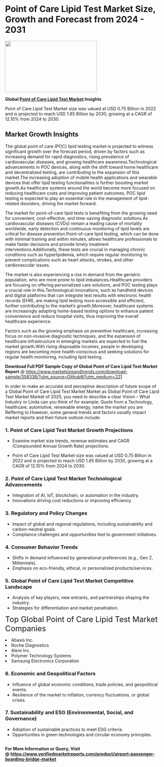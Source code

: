 <H1>Point of Care Lipid Test Market Size, Growth and Forecast from 2024 - 2031</H1><img class="aligncenter size-medium wp-image-584254" src="https://thirdeyenews.in/wp-content/uploads/2024/09/Global-Market-Research-300x168.jpeg" alt="" width="300" height="168" /><p><strong>Global&nbsp;<a href="https://www.marketsizeandtrends.com/download-sample/358338/?utm_source=Github8j?utm_medium=221">Point of Care Lipid Test Market</a> Insights</strong></p><p>Point of Care Lipid Test Market size was valued at USD 0.75 Billion in 2022 and is projected to reach USD 1.85 Billion by 2030, growing at a CAGR of 12.10% from 2024 to 2030.</p><p><h2>Market Growth Insights</h2> <p>The global point of care (POC) lipid testing market is projected to witness significant growth over the forecast period, driven by factors such as increasing demand for rapid diagnostics, rising prevalence of cardiovascular diseases, and growing healthcare awareness.Technological advancements in POC devices, along with the shift toward home healthcare and decentralized testing, are contributing to the expansion of this market.The increasing adoption of mobile health applications and wearable devices that offer lipid testing functionalities is further boosting market growth.As healthcare systems around the world become more focused on reducing healthcare costs and improving patient outcomes, POC lipid testing is expected to play an essential role in the management of lipid-related disorders, driving the market forward.</p> <p>The market for point-of-care lipid tests is benefiting from the growing need for convenient, cost-effective, and time-saving diagnostic solutions.As cardiovascular diseases (CVDs) remain a leading cause of mortality worldwide, early detection and continuous monitoring of lipid levels are critical for disease prevention.Point-of-care lipid testing, which can be done with minimal training and within minutes, allows healthcare professionals to make faster decisions and provide timely treatment interventions.Additionally, these tests are crucial in managing chronic conditions such as hyperlipidemia, which require regular monitoring to prevent complications such as heart attacks, strokes, and other cardiovascular issues.</p> <p>The market is also experiencing a rise in demand from the geriatric population, who are more prone to lipid imbalances.Healthcare providers are focusing on offering personalized care solutions, and POC testing plays a crucial role in this.Technological innovations, such as handheld devices and digital platforms that can integrate test results with electronic health records (EHR), are making lipid testing more accessible and efficient, further contributing to the market’s growth.Moreover, healthcare systems are increasingly adopting home-based testing options to enhance patient convenience and reduce hospital visits, thus improving the overall healthcare experience.</p> <p>Factors such as the growing emphasis on preventive healthcare, increasing focus on non-invasive diagnostic techniques, and the expansion of healthcare infrastructure in emerging markets are expected to fuel the market growth.With rising disposable incomes, people in developing regions are becoming more health-conscious and seeking solutions for regular health monitoring, including lipid testing.</p> <p><span class=""><strong>Download Full PDF Sample Copy of Global Point of Care Lipid Test Market Report</strong> @ <a href="https://www.marketsizeandtrends.com/download-sample/358338/?utm_source=Github8j?utm_medium=221" target="_blank">https://www.marketsizeandtrends.com/download-sample/358338/?utm_source=Github8j?utm_medium=221</a></span></p><p>In order to make an accurate and perceptive description of future scope of a Global&nbsp;Point of Care Lipid Test Market Market as Global&nbsp;Point of Care Lipid Test Market Market of 2025, you need to describe a clear Vision &ndash; What Industry or Linda can you think of for example: Quote from a Technology, healthcare, automotive, renewable energy, name the market you are Reffering to.However, some general trends and factors usually impact market reports and their future outlook include:</p><h3>1.&nbsp;<strong>Point of Care Lipid Test Market Growth Projections</strong></h3><ul><li>Examine market size trends, revenue estimates and CAGR (Compounded Annual Growth Rate) projections.</li><li><p>Point of Care Lipid Test Market size was valued at USD 0.75 Billion in 2022 and is projected to reach USD 1.85 Billion by 2030, growing at a CAGR of 12.10% from 2024 to 2030.</p></li></ul><h3>2.&nbsp;<strong>Point of Care Lipid Test Market Technological Advancements</strong></h3><ul><li>Integration of AI, IoT, blockchain, or automation in the industry.</li><li>Innovations driving cost reductions or improving efficiency.</li></ul><h3>3.&nbsp;<strong>Regulatory and Policy Changes</strong></h3><ul><li>Impact of global and regional regulations, including sustainability and carbon-neutral goals.</li><li>Compliance challenges and opportunities tied to government initiatives.</li></ul><h3>4.&nbsp;<strong>Consumer Behavior Trends</strong></h3><ul><li>Shifts in demand influenced by generational preferences (e.g., Gen Z, Millennials).</li><li>Emphasis on eco-friendly, ethical, or personalized products/services.</li></ul><h3>5.&nbsp;<strong>Global Point of Care Lipid Test Market Competitive Landscape</strong></h3><ul><li>Analysis of key players, new entrants, and partnerships shaping the industry.</li><li>Strategies for differentiation and market penetration.</li></ul><p data-pm-slice="1 1 []"><span style="color: inherit; font-family: inherit; font-size: 25px;">Top Global Point of Care Lipid Test Market Companies</span></p><div class="" data-test-id=""><p><li>Abaxis Inc.</li><li> Roche Diagnostics</li><li> Alere Inc.</li><li> Polymer Technology Systems</li><li> Samsung Electronics Corporation</li></p></div><h3>6.&nbsp;<strong>Economic and Geopolitical Factors</strong></h3><ul><li>Influence of global economic conditions, trade policies, and geopolitical events.</li><li>Resilience of the market to inflation, currency fluctuations, or global crises.</li></ul><h3>7.&nbsp;<strong>Sustainability and ESG (Environmental, Social, and Governance)</strong></h3><ul><li>Adoption of sustainable practices to meet ESG criteria.</li><li>Opportunities in green technologies and circular economy principles.</li></ul><h2><strong style="font-size: 14px;">For More Information or Query, Visit @&nbsp;</strong><a style="background-color: #ffffff; font-size: 14px;" href="https://www.marketsizeandtrends.com/report/point-of-care-lipid-test-market/" target="_blank">https://www.verifiedmarketreports.com/product/airport-passenger-boarding-bridge-market</a></h2>